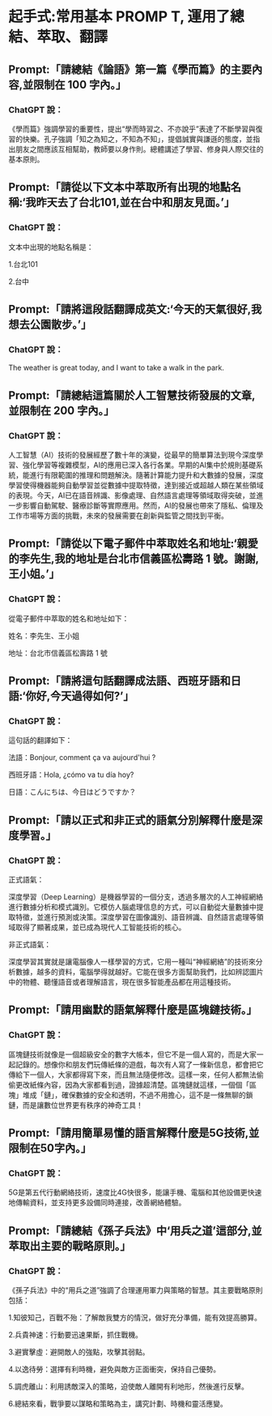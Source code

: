 # 起手式:常用基本 PROMP T, 運用了總結、萃取、翻譯
## Prompt:「請總結《論語》第一篇《學而篇》的主要內容,並限制在 100 字內。」
### ChatGPT 說：
《學而篇》強調學習的重要性，提出“學而時習之、不亦說乎”表達了不斷學習與復習的快樂。孔子強調「知之為知之，不知為不知」，提倡誠實與謙遜的態度，並指出朋友之間應該互相幫助，教師要以身作則。總體講述了學習、修身與人際交往的基本原則。

## Prompt:「請從以下文本中萃取所有出現的地點名稱:‘我昨天去了台北101,並在台中和朋友見面。’」
### ChatGPT 說：
文本中出現的地點名稱是：

1.台北101

2.台中

## Prompt:「請將這段話翻譯成英文:‘今天的天氣很好,我想去公園散步。’」
### ChatGPT 說：
The weather is great today, and I want to take a walk in the park.

## Prompt:「請總結這篇關於人工智慧技術發展的文章,並限制在 200 字內。」
### ChatGPT 說：
人工智慧（AI）技術的發展經歷了數十年的演變，從最早的簡單算法到現今深度學習、強化學習等複雜模型，AI的應用已深入各行各業。早期的AI集中於規則基礎系統，能進行有限範圍的推理和問題解決。隨著計算能力提升和大數據的發展，深度學習使得機器能夠自動學習並從數據中提取特徵，達到接近或超越人類在某些領域的表現。今天，AI已在語音辨識、影像處理、自然語言處理等領域取得突破，並進一步影響自動駕駛、醫療診斷等實際應用。然而，AI的發展也帶來了隱私、倫理及工作市場等方面的挑戰，未來的發展需要在創新與監管之間找到平衡。

## Prompt:「請從以下電子郵件中萃取姓名和地址:‘親愛的李先生,我的地址是台北市信義區松壽路 1 號。謝謝,王小姐。’」
### ChatGPT 說：
從電子郵件中萃取的姓名和地址如下：

姓名：李先生、王小姐

地址：台北市信義區松壽路 1 號

## Prompt:「請將這句話翻譯成法語、西班牙語和日語:‘你好,今天過得如何?’」
### ChatGPT 說：
這句話的翻譯如下：

法語：Bonjour, comment ça va aujourd'hui ?

西班牙語：Hola, ¿cómo va tu día hoy?

日語：こんにちは、今日はどうですか？

## Prompt:「請以正式和非正式的語氣分別解釋什麼是深度學習。」
### ChatGPT 說：
正式語氣：

深度學習（Deep Learning）是機器學習的一個分支，透過多層次的人工神經網絡進行數據分析和模式識別。它模仿人腦處理信息的方式，可以自動從大量數據中提取特徵，並進行預測或決策。深度學習在圖像識別、語音辨識、自然語言處理等領域取得了顯著成果，並已成為現代人工智能技術的核心。

非正式語氣：

深度學習其實就是讓電腦像人一樣學習的方式，它用一種叫“神經網絡”的技術來分析數據，越多的資料，電腦學得就越好。它能在很多方面幫助我們，比如辨認圖片中的物體、聽懂語音或者理解語言，現在很多智能產品都在用這種技術。

## Prompt:「請用幽默的語氣解釋什麼是區塊鏈技術。」
### ChatGPT 說：
區塊鏈技術就像是一個超級安全的數字大帳本，但它不是一個人寫的，而是大家一起記錄的。想像你和朋友們玩傳紙條的遊戲，每次有人寫了一條新信息，都會把它傳給下一個人，大家都得寫下來，而且無法隨便修改。這樣一來，任何人都無法偷偷更改紙條內容，因為大家都看到過，證據超清楚。區塊鏈就這樣，一個個「區塊」堆成「鏈」，確保數據的安全和透明，不過不用擔心，這不是一條無聊的鎖鏈，而是讓數位世界更有秩序的神奇工具！

## Prompt:「請用簡單易懂的語言解釋什麼是5G技術,並限制在50字內。」
### ChatGPT 說：
5G是第五代行動網絡技術，速度比4G快很多，能讓手機、電腦和其他設備更快速地傳輸資料，並支持更多設備同時連接，改善網絡體驗。

## Prompt:「請總結《孫子兵法》中‘用兵之道’這部分,並萃取出主要的戰略原則。」
### ChatGPT 說：
《孫子兵法》中的“用兵之道”強調了合理運用軍力與策略的智慧。其主要戰略原則包括：

1.知彼知己，百戰不殆：了解敵我雙方的情況，做好充分準備，能有效提高勝算。

2.兵貴神速：行動要迅速果斷，抓住戰機。

3.避實擊虛：避開敵人的強點，攻擊其弱點。

4.以逸待勞：選擇有利時機，避免與敵方正面衝突，保持自己優勢。

5.調虎離山：利用誘敵深入的策略，迫使敵人離開有利地形，然後進行反擊。

6.總結來看，戰爭要以謀略和策略為主，講究計劃、時機和靈活應變。


